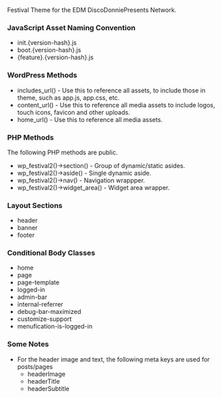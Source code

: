 Festival Theme for the EDM DiscoDonniePresents Network.

### JavaScript Asset Naming Convention
* init.{version-hash}.js
* boot.{version-hash}.js
* {feature}.{version-hash}.js

### WordPress Methods

* includes_url() - Use this to reference all assets, to include those in theme, such as app.js, app.css, etc.
* content_url() - Use this to reference all media assets to include logos, touch icons, favicon and other uploads.
* home_url() - Use this to reference all media assets.

### PHP Methods
The following PHP methods are public.

* wp_festival2()->section() - Group of dynamic/static asides.
* wp_festival2()->aside() - Single dynamic aside.
* wp_festival2()->nav() - Navigation wrappper.
* wp_festival2()->widget_area() - Widget area wrapper.

### Layout Sections
* header
* banner
* footer

### Conditional Body Classes
* home
* page
* page-template
* logged-in
* admin-bar
* internal-referrer
* debug-bar-maximized
* customize-support
* menufication-is-logged-in

### Some Notes
* For the header image and text, the following meta keys are used for posts/pages
  - headerImage
  - headerTitle
  - headerSubtitle
